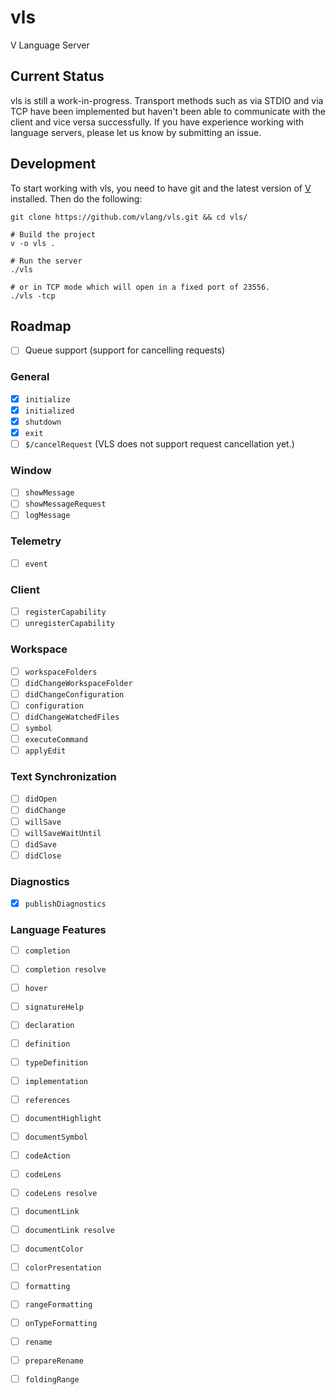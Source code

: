 # vls
V Language Server

## Current Status
vls is still a work-in-progress. Transport methods such as via STDIO and via TCP have been implemented but haven't been able to communicate with the client and vice versa successfully. If you have experience working with language servers, please let us know by submitting an issue.

## Development
To start working with vls, you need to have git and the latest version of [V](https://github.com/vlang/v) installed. Then do the following:
```
git clone https://github.com/vlang/vls.git && cd vls/

# Build the project
v -o vls .

# Run the server
./vls

# or in TCP mode which will open in a fixed port of 23556.
./vls -tcp
```

## Roadmap
- [ ] Queue support (support for cancelling requests)

### General
- [x] `initialize`
- [x] `initialized`
- [x] `shutdown`
- [x] `exit`
- [ ] `$/cancelRequest` (VLS does not support request cancellation yet.)
### Window
- [ ] `showMessage`
- [ ] `showMessageRequest`
- [ ] `logMessage`
### Telemetry
- [ ] `event`
### Client
- [ ] `registerCapability`
- [ ] `unregisterCapability`
### Workspace
- [ ] `workspaceFolders`
- [ ] `didChangeWorkspaceFolder`
- [ ] `didChangeConfiguration`
- [ ] `configuration`
- [ ] `didChangeWatchedFiles`
- [ ] `symbol`
- [ ] `executeCommand`
- [ ] `applyEdit`
### Text Synchronization
- [ ] `didOpen`
- [ ] `didChange`
- [ ] `willSave`
- [ ] `willSaveWaitUntil`
- [ ] `didSave`
- [ ] `didClose`
### Diagnostics
- [x] `publishDiagnostics`
### Language Features
- [ ] `completion`
- [ ] `completion resolve`
- [ ] `hover`
- [ ] `signatureHelp`
- [ ] `declaration`
- [ ] `definition`
- [ ] `typeDefinition`
- [ ] `implementation`
- [ ] `references`
- [ ] `documentHighlight`
- [ ] `documentSymbol`
- [ ] `codeAction`
- [ ] `codeLens`
- [ ] `codeLens resolve`
- [ ] `documentLink`
- [ ] `documentLink resolve`
- [ ] `documentColor`
- [ ] `colorPresentation`
- [ ] `formatting`
- [ ] `rangeFormatting`
- [ ] `onTypeFormatting`
- [ ] `rename`
- [ ] `prepareRename`
- [ ] `foldingRange`
    
    
    
    

